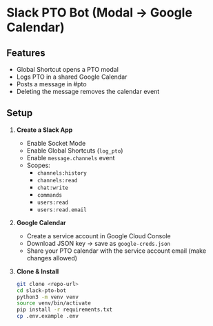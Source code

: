 # Slack PTO Bot (Modal → Google Calendar)

## Features
- Global Shortcut opens a PTO modal
- Logs PTO in a shared Google Calendar
- Posts a message in #pto
- Deleting the message removes the calendar event

## Setup

1. **Create a Slack App**
   - Enable Socket Mode
   - Enable Global Shortcuts (`log_pto`)
   - Enable `message.channels` event
   - Scopes:
     - `channels:history`
     - `channels:read`
     - `chat:write`
     - `commands`
     - `users:read`
     - `users:read.email`

2. **Google Calendar**
   - Create a service account in Google Cloud Console
   - Download JSON key → save as `google-creds.json`
   - Share your PTO calendar with the service account email (make changes allowed)

3. **Clone & Install**
   ```bash
   git clone <repo-url>
   cd slack-pto-bot
   python3 -m venv venv
   source venv/bin/activate
   pip install -r requirements.txt
   cp .env.example .env